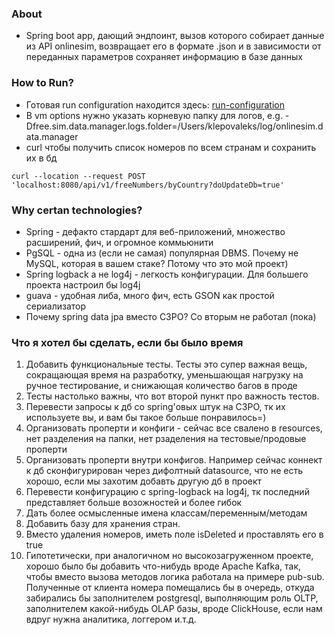 
### About
- Spring boot app, дающий эндпоинт, вызов которого собирает данные из API onlinesim, возвращает его в формате .json и в зависимости от переданных параметров сохраняет информацию в базе данных


### How to Run?
- Готовая run configuration находится здесь: [run-configuration](https://github.com/keldranase/free-numbers-data-manager/tree/master/.run-configuration)
- В vm options нужно указать корневую папку для логов, e.g. -Dfree.sim.data.manager.logs.folder=/Users/klepovaleks/log/onlinesim.data.manager
- curl чтобы получить список номеров по всем странам и сохранить их в бд
```
curl --location --request POST 'localhost:8080/api/v1/freeNumbers/byCountry?doUpdateDb=true'
```

### Why certan technologies?
- Spring - дефакто стардарт для веб-приложений, множество расширений, фич, и огромное коммьюнити
- PgSQL - одна из (если не самая) популярная DBMS. Почему не MySQL, которая в вашем стаке? Потому что это мой проект)
- Spring logback а не log4j - легкость конфигурации. Для большего проекта настроил бы log4j
- guava - удобная либа, много фич, есть GSON как простой сериализатор
- Почему spring data jpa вместо C3PO? Со вторым не работал (пока)

### Что я хотел бы сделать, если бы было время
1. Добавить функциональные тесты. Тесты это супер важная вещь, сокращающая время на разработку, уменьшающая нагрузку на ручное тестирование, и снижающая количество багов в проде
2. Тесты настолько важны, что вот второй пункт про важность тестов.
3. Перевести запросы к дб со spring'овых штук на C3PO, тк их используете вы, и вам бы такое больше понравилось=)
4. Организовать проперти и конфиги - сейчас все свалено в resources, нет разделения на папки, нет рзаделения на тестовые/продовые проперти
5. Организовать проперти внутри конфигов. Например сейчас коннект к дб сконфигурирован через дифолтный datasource, что не есть хорошо, если мы захотим добавть другую дб в проект
6. Перевести конфигурацию с spring-logback на log4j, тк последний представляет больше возожностей и более гибок
7. Дать более осмысленные имена классам/переменным/методам
8. Добавить базу для хранения стран. 
9. Вместо удаления номеров, иметь поле isDeleted и проставлять его в true
10. Гипотетически, при аналогичном но высокозагруженном проекте, хорошо было бы добавить что-нибудь вроде Apache Kafka, так, чтобы вместо вызова методов логика работала на примере pub-sub. Полученные от клиента номера помещались бы в очередь, откуда забирались бы заполнителем postgresql, выполняющим роль OLTP, заполнителем какой-нибудь OLAP базы, вроде ClickHouse, если нам вдруг нужна аналитика, логгером и.т.д.






